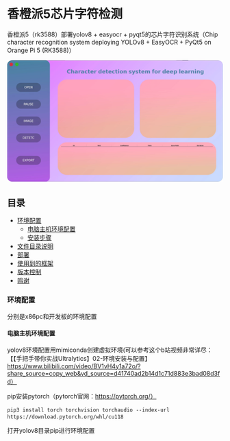 # 香橙派5芯片字符检测
  香橙派5（rk3588）部署yolov8 + easyocr + pyqt5的芯片字符识别系统（Chip character recognition system deploying YOLOv8 + EasyOCR + PyQt5 on Orange Pi 5 (RK3588)）
<!-- PROJECT SHIELDS -->
<p align="center">
  <a href="https://github.com/ABigCyan/Chip-character-recognition">
    <img src="images/ui.png" alt="Logo" >
  </a>
  
<!-- PROJECT LOGO -->
  
## 目录

- [环境配置](#环境配置)
  - [电脑主机环境配置](#电脑主机环境配置)
  - [安装步骤](#安装步骤)
- [文件目录说明](#文件目录说明)
- [部署](#部署)
- [使用到的框架](#使用到的框架)
- [版本控制](#版本控制)
- [鸣谢](#鸣谢)

### 环境配置
  分别是x86pc和开发板的环境配置

#### 电脑主机环境配置
yolov8环境配置用mimiconda创建虚拟环境(可以参考这个b站视频非常详尽：【【手把手带你实战Ultralytics】02-环境安装与配置】 https://www.bilibili.com/video/BV1vH4y1a72o/?share_source=copy_web&vd_source=d41740ad2b14d1c71d883e3bad08d3fd）

  pip安装pytorch（pytorch官网：https://pytorch.org/）
  ```
pip3 install torch torchvision torchaudio --index-url https://download.pytorch.org/whl/cu118
```
  打开yolov8目录pip进行环境配置
